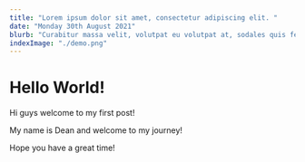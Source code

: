 ```yaml
---
title: "Lorem ipsum dolor sit amet, consectetur adipiscing elit. "
date: "Monday 30th August 2021"
blurb: "Curabitur massa velit, volutpat eu volutpat at, sodales quis felis. In a tortor dignissim massa facilisis tristique. Curabitur mollis, orci sed pharetra vehicula, quam mi imperdiet metus, ut pellentesque neque neque id felis. Mauris quis lobortis felis. Ut mi ipsum, convallis vitae ex placerat, scelerisque rhoncus lectus."
indexImage: "./demo.png"
---
```


# Hello World!

Hi guys welcome to my first post!

My name is Dean and welcome to my journey!

Hope you have a great time!

